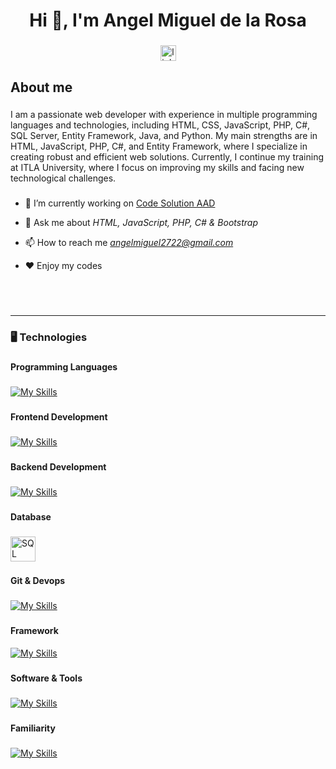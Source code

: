 

<h1 align="center">Hi 👋, I'm Angel Miguel de la Rosa</h1>

###

<div align="center">
  <a href="https://www.linkedin.com/in/angel27miguel/" target="_blank">
    <img src="https://img.shields.io/static/v1?message=LinkedIn&logo=linkedin&label=&color=0077B5&logoColor=white&labelColor=&style=for-the-badge" height="25" alt="linkedin logo"  />
  </a>
</div>

###

## **About me**

###

<p align="left">I am a passionate web developer with experience in multiple programming languages and technologies, including HTML, CSS, JavaScript, PHP, C#, SQL Server, Entity Framework, Java, and Python. My main strengths are in HTML, JavaScript, PHP, C#, and Entity Framework, where I specialize in creating robust and efficient web solutions. Currently, I continue my training at ITLA University, where I focus on improving my skills and facing new technological challenges.</p>

###

- 🔭 I’m currently working on [Code Solution AAD](https://www.instagram.com/code_solution_aad?utm_source=ig_web_button_share_sheet&igsh=ZDNlZDc0MzIxNw==)

- 💬 Ask me about *HTML, JavaScript, PHP, C# & Bootstrap*

- 📫 How to reach me *angelmiguel2722@gmail.com*

- ❤️ Enjoy my codes

###

<br>
<br>

------------
<h3 align="left">🖥️   Technologies</h3>

###

<h4 align="left">Programming Languages</h4>

###

[![My Skills](https://skillicons.dev/icons?i=cs,py,php,js&perline=8)](https://skillicons.dev)

###

<h4 align="left">Frontend Development</h4>

###

[![My Skills](https://skillicons.dev/icons?i=bootstrap,html,js,css&perline=8)](https://skillicons.dev)

###

<h4 align="left">Backend Development</h4>

###

[![My Skills](https://skillicons.dev/icons?i=cs,php,py,&perline=8)](https://skillicons.dev)

###

<h4 align="left">Database</h4>

###

<img src="https://cdn.jsdelivr.net/gh/devicons/devicon/icons/microsoftsqlserver/microsoftsqlserver-plain.svg" alt="SQL Server" width="40" height="40">

###

<h4 align="left">Git & Devops</h4>

###

[![My Skills](https://skillicons.dev/icons?i=git,github&perline=8)](https://skillicons.dev)

###

<h4 align="left">Framework</h4>

[![My Skills](https://skillicons.dev/icons?i=dotnet&perline=8)](https://skillicons.dev)

###

<h4 align="left">Software & Tools</h4>

###

[![My Skills](https://skillicons.dev/icons?i=vscode,visualstudio,eclipse)](https://skillicons.dev)

###

<h4 align="left">Familiarity</h4>

###

[![My Skills](https://skillicons.dev/icons?i=cs,html,js,bootstrap)](https://skillicons.dev)

</div>

###

